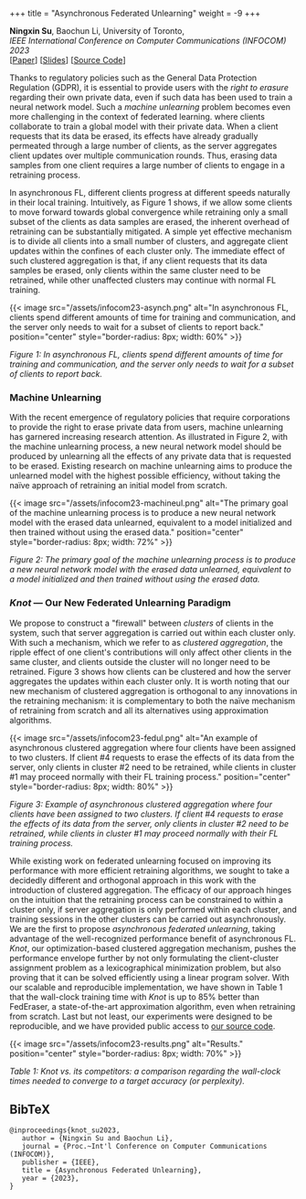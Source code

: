 +++
title = "Asynchronous Federated Unlearning"
weight = -9
+++

**Ningxin Su**, Baochun Li, University of Toronto,      
*IEEE International Conference on Computer Communications (INFOCOM) 2023*    
[[Paper](/assets/infocom23.pdf)] [[Slides](/assets/infocom23_slides.pdf)] [[Source Code](https://github.com/TL-System/plato/tree/main/examples/knot)]    

Thanks to regulatory policies such as the General Data Protection Regulation (GDPR), it is essential to provide users with the *right to erasure* regarding their own private data, even if such data has been used to train a neural network model. Such a *machine unlearning* problem becomes even more challenging in the context of federated learning. where clients collaborate to train a global model with their private data. When a client requests that its data be erased, its effects have already gradually permeated through a large number of clients, as the server aggregates client updates over multiple communication rounds. Thus, erasing data samples from one client requires a large number of clients to engage in a retraining process. 

In asynchronous FL, different clients progress at different speeds naturally in their local training. Intuitively, as Figure 1 shows, if we allow some clients to move forward towards global convergence while retraining only a small subset of the clients as data samples are erased, the inherent overhead of retraining can be substantially mitigated. A simple yet effective mechanism is to divide all clients into a small number of clusters, and aggregate client updates within the confines of each cluster only. The immediate effect of such clustered aggregation is that, if any client requests that its data samples be erased, only clients within the same cluster need to be retrained, while other unaffected clusters may continue with normal FL training.

{{< image src="/assets/infocom23-asynch.png" alt="In asynchronous FL, clients spend different amounts of time for training and communication, and the server only needs to wait for a subset of clients to report back." position="center" style="border-radius: 8px; width: 60%" >}}

*Figure 1: In asynchronous FL, clients spend different amounts of time for training and communication, and the server only needs to wait for a subset of clients to report back.*

### Machine Unlearning 

With the recent emergence of regulatory policies that require corporations to provide the right to erase private data from users, machine unlearning has garnered increasing research attention. As illustrated in Figure 2, with the machine unlearning process, a new neural network model should be produced by unlearning all the effects of any private data that is requested to be erased. Existing research on machine unlearning aims to produce the unlearned model with the highest possible efficiency, without taking the naïve approach of retraining an initial model from scratch.

{{< image src="/assets/infocom23-machineul.png" alt="The primary goal of the machine unlearning process is to produce a new neural network model with the erased data unlearned, equivalent to a model initialized and then trained without using the erased data." position="center" style="border-radius: 8px; width: 72%" >}}

*Figure 2: The primary goal of the machine unlearning process is to produce a new neural network model with the erased data unlearned, equivalent to a model initialized and then trained without using the erased data.*

### _Knot_ &mdash; Our New Federated Unlearning Paradigm

We propose to construct a "firewall" between *clusters* of clients in the system, such that server aggregation is carried out within each cluster only. With such a mechanism, which we refer to as *clustered aggregation*, the ripple effect of one client's contributions will only affect other clients in the same cluster, and clients outside the cluster will no longer need to be retrained. Figure 3 shows how clients can be clustered and how the server aggregates the updates within each cluster only. It is worth noting that our new mechanism of clustered aggregation is orthogonal to any innovations in the retraining mechanism: it is complementary to both the naïve mechanism of retraining from scratch and all its alternatives using approximation algorithms.

{{< image src="/assets/infocom23-fedul.png" alt="An example of asynchronous clustered aggregation where four clients have been assigned to two clusters. If client \#4 requests to erase the effects of its data from the server, only clients in cluster \#2 need to be retrained, while clients in cluster \#1 may proceed normally with their FL training process." position="center" style="border-radius: 8px; width: 80%" >}}

*Figure 3: Example of asynchronous clustered aggregation where four clients have been assigned to two clusters. If client \#4 requests to erase the effects of its data from the server, only clients in cluster \#2 need to be retrained, while clients in cluster \#1 may proceed normally with their FL training process.*

While existing work on federated unlearning focused on improving its performance with more efficient retraining algorithms, we sought to take a decidedly different and orthogonal approach in this work with the introduction of clustered aggregation. The efficacy of our approach hinges on the intuition that the retraining process can be constrained to within a cluster only, if server aggregation is only performed within each cluster, and training sessions in the other clusters can be carried out asynchronously. We are the first to propose _asynchronous federated unlearning_, taking advantage of the well-recognized performance benefit of asynchronous FL. _Knot_, our optimization-based clustered aggregation mechanism, pushes the performance envelope further by not only formulating the client-cluster assignment problem as a lexicographical minimization problem, but also proving that it can be solved efficiently using a linear program solver. With our scalable and reproducible implementation, we have shown in Table 1 that the wall-clock training time with _Knot_ is up to 85% better than FedEraser, a state-of-the-art approximation algorithm, even when retraining from scratch. Last but not least, our experiments were designed to be reproducible, and we have provided public access to [our source code](https://github.com/TL-System/plato/tree/main/examples/knot).

{{< image src="/assets/infocom23-results.png" alt="Results." position="center" style="border-radius: 8px; width: 70%" >}}

*Table 1: Knot vs. its competitors: a comparison regarding the wall-clock times needed to converge to a target accuracy (or perplexity).*

## BibTeX
```
@inproceedings{knot_su2023,    
   author = {Ningxin Su and Baochun Li},      
   journal = {Proc.~Int'l Conference on Computer Communications (INFOCOM)},     
   publisher = {IEEE},                 
   title = {Asynchronous Federated Unlearning},                
   year = {2023},        
}
```
